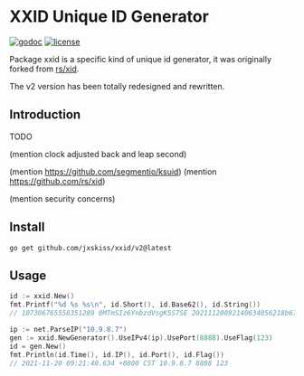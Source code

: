 # XXID Unique ID Generator

[![godoc](http://img.shields.io/badge/godoc-reference-blue.svg?style=flat)](https://godoc.org/github.com/jxskiss/xxid/v2) [![license](http://img.shields.io/badge/license-MIT-red.svg?style=flat)](https://raw.githubusercontent.com/jxskiss/xxid/master/LICENSE)

Package xxid is a specific kind of unique id generator, it was originally forked from [rs/xid][].

The v2 version has been totally redesigned and rewritten.

[rs/xid]: https://github.com/rs/xid/

## Introduction

TODO

(mention clock adjusted back and leap second)

(mention https://github.com/segmentio/ksuid)
(mention https://github.com/rs/xid)

(mention security concerns)

## Install

```shell
go get github.com/jxskiss/xxid/v2@latest
```

## Usage

```go
id := xxid.New()
fmt.Printf("%d %s %s\n", id.Short(), id.Base62(), id.String())
// 107306765558351289 0MTmSIz6YnbzdVsgK5S7SE 20211120092140634056218b67c800abe705b9

ip := net.ParseIP("10.9.8.7")
gen := xxid.NewGenerator().UseIPv4(ip).UsePort(8888).UseFlag(123)
id = gen.New()
fmt.Println(id.Time(), id.IP(), id.Port(), id.Flag())
// 2021-11-20 09:21:40.634 +0800 CST 10.9.8.7 8888 123
```
